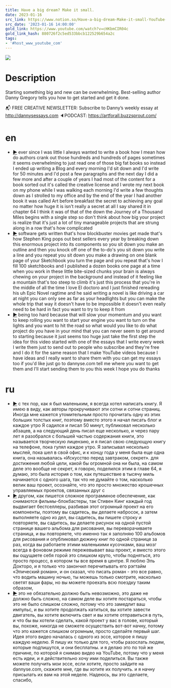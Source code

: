 ```yaml
---
title: Have a big dream? Make it small.
date: 2023-01-16
src_link: https://www.notion.so/Have-a-big-dream-Make-it-small-YouTube-6c03c8c47bf148199c891e698c58a443
src_date: '2023-01-16 14:00:00'
gold_link: https://www.youtube.com/watch?v=cHKbmCIR04c
gold_link_hash: 880726f2c5ed533bbcb122529b654a2c
tags:
- '#host_www_youtube_com'
---
```


![](https://www.youtube.com/watch?v=cHKbmCIR04c) 
# Description 
Starting something big and new can be overwhelming.  Best-selling author Danny Gregory tells you how to get started and get it done.

📬 FREE CREATIVE NEWSLETTER: Subscribe to Danny’s weekly essay at http://dannysessays.com
🔈PODCAST: https://artforall.buzzsprout.com/
# en
 - ~~[▶](https://www.youtube.com/watch?v=cHKbmCIR04c&t=1)~~  ever since I was little I always wanted to write a book how I mean how do authors crank out those hundreds and hundreds of pages sometimes it seems overwhelming to just read one of those big fat books so instead I ended up writing a Blog and every morning I'd sit down and I'd write for 50 minutes and I'd post a few paragraphs and the next day I did a few more and after a couple of years I had most of the content for a book sorted out it's called the creative license and I wrote my next book on my phone while I was walking each morning I'd write a few thoughts down as I strolled to my office and by the end of the year I had another book it was called Art before breakfast the secret to achieving any goal no matter how huge it is isn't really a secret at all I say shared it in chapter 64 I think it was of that of the down the Journey of a Thousand Miles begins with a single step so don't think about how big your project is realize that it's just a lot of tiny manageable projects that are strung along in a row that's how complicated 
 - ~~[▶](https://www.youtube.com/watch?v=cHKbmCIR04c&t=82)~~  software gets written that's how blockbuster movies get made that's how Stephen King pops out best sellers every year by breaking down this enormous project into its components so you sit down you make an outline and then you knock off one of the to-do's you sit down you write a line and you repeat you sit down you make a drawing on one blank page of your Sketchbook you turn the page and you repeat that's how I fill 100 sketchbooks and I published a dozen books one page at a time when you work in these little bite-sized chunks your brain is always chewing on your project in the background and instead of it feeling like a mountain that's too steep to climb it's just this process that you're in the middle of all the time I love El doctoro and I just finished rereading his uh Epic Novel ragtime and he said writing a novel is like driving a car at night you can only see as far as your headlights but you can make the whole trip that way it doesn't have to be impossible it doesn't even really need to be hard in fact you want to try to keep it from 
 - ~~[▶](https://www.youtube.com/watch?v=cHKbmCIR04c&t=158)~~  being too hard because that will slow your momentum and you want to keep rolling you want to start your engine you want to turn on the lights and you want to hit the road so what would you like to do what project do you have in your mind that you can never seem to get around to starting because it just seems too huge just take the first step the idea for this video started with one of the essays that I write every week I write them just to send out to people who subscribe and they're free and I do it for the same reason that I make YouTube videos because I have ideas and I really want to share them with you can get my essays too if you'd like just go to dannyse.com tell me where you want to get them and I'll start sending them to you this week I hope you do thanks 
# ru
 - ~~[▶](https://www.youtube.com/watch?v=cHKbmCIR04c&t=1)~~  с тех пор, как я был маленьким, я всегда хотел написать книгу. Я имею в виду, как авторы прокручивают эти сотни и сотни страниц. Иногда мне кажется утомительным просто прочитать одну из этих больших толстых книг, поэтому вместо этого я начал писать блог и каждое утро  Я садился и писал 50 минут, публиковал несколько абзацев, а на следующий день писал еще несколько, и через пару лет я разобрался с большей частью содержания книги, это называется  творческую лицензию, и я писал свою следующую книгу на телефоне, пока гулял каждое утро. Я записывал несколько мыслей, пока шел в свой офис, и к концу года у меня была еще одна книга, она называлась «Искусство перед завтраком, секрет».  для достижения любой цели, какой бы огромной она ни была, на самом деле это вообще не секрет, я говорю, поделился этим в главе 64, я думаю, это была история о том, как путешествие в тысячу миль начинается с одного шага, так что не думайте  о том, насколько велик ваш проект, осознайте, что это просто множество крошечных управляемых проектов, связанных друг с 
 - ~~[▶](https://www.youtube.com/watch?v=cHKbmCIR04c&t=80)~~  другом, как пишется сложное программное обеспечение, как снимаются фильмы-блокбастеры, так Стивен Кинг каждый год выдвигает бестселлеры, разбивая этот огромный проект на его компоненты, поэтому вы садитесь, вы делаете набросок, а затем выполняете одно из дел, вы садитесь, вы пишете строку и повторяете, вы садитесь, вы делаете рисунок на одной пустой странице вашего альбома для рисования, вы переворачиваете  страница, и вы повторяете, что именно так я заполняю 100 альбомов для рисования и опубликовал дюжину книг по одной странице за раз, когда вы работаете этими маленькими кусочками, ваш мозг всегда в фоновом режиме пережевывает ваш проект, и вместо этого вы ощущаете себя горой  это слишком круто, чтобы подняться, это просто процесс, в котором ты все время в центре. Я люблю Эль Докторо, и я только что закончил перечитывать его рэгтайм «Эпический роман», и он сказал, что писать роман - это все равно, что водить машину ночью, ты можешь только  смотрите, насколько светят ваши фары, но вы можете проехать всю поездку таким образом, 
 - ~~[▶](https://www.youtube.com/watch?v=cHKbmCIR04c&t=151)~~  это не обязательно должно быть невозможно, это даже не должно быть сложно, на самом деле вы хотите постараться, чтобы это не было слишком сложно, потому что это замедлит  ваш импульс, и вы хотите продолжать катиться, вы хотите завести двигатель, вы хотите включить свет и вы хотите отправиться в путь, и что бы вы хотели сделать, какой проект у вас в голове, который вы, похоже, никогда не сможете осуществить  вот-вот начну, потому что это кажется слишком огромным, просто сделайте первый шаг. Идея этого видео началась с одного из эссе, которое я пишу каждую неделю. Я пишу их только для того, чтобы разослать людям, которые подпишутся, и они бесплатны.  и я делаю это по той же причине, по которой я снимаю видео на YouTube, потому что у меня есть идеи, и я действительно хочу ими поделиться. Вы также можете получить мои эссе, если хотите, просто зайдите на dannyse.com, скажите мне, где вы хотите их получить.  и я начну присылать их вам на этой неделе. Надеюсь, вы это сделаете, спасибо,